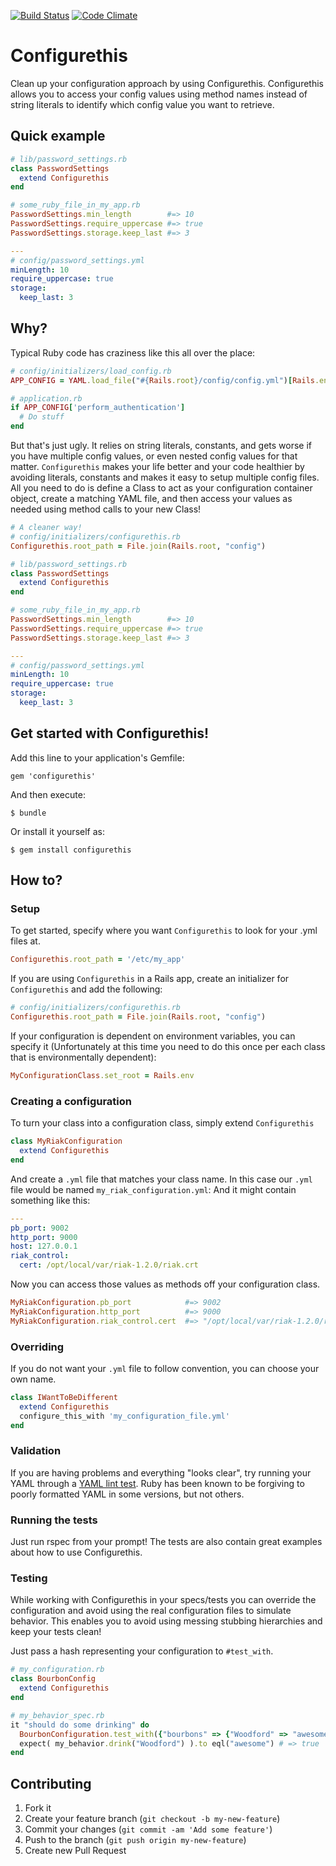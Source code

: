[![Build Status](https://travis-ci.org/mattsnyder/configurethis.png?branch=master)](https://travis-ci.org/mattsnyder/configurethis)
[![Code Climate](https://codeclimate.com/repos/5201505856b1022e8f000a78/badges/b728182dffefc2f344ab/gpa.png)](https://codeclimate.com/repos/5201505856b1022e8f000a78/feed)
# Configurethis
Clean up your configuration approach by using Configurethis. Configurethis allows you to access your config values using
method names instead of string literals to identify which config value you want to retrieve. 

## Quick example
```ruby
# lib/password_settings.rb
class PasswordSettings
  extend Configurethis
end

# some_ruby_file_in_my_app.rb
PasswordSettings.min_length        #=> 10
PasswordSettings.require_uppercase #=> true
PasswordSettings.storage.keep_last #=> 3
```
```yml
---
# config/password_settings.yml
minLength: 10
require_uppercase: true
storage:
  keep_last: 3
```

## Why?
Typical Ruby code has craziness like this all over the place:
```ruby
# config/initializers/load_config.rb
APP_CONFIG = YAML.load_file("#{Rails.root}/config/config.yml")[Rails.env]

# application.rb
if APP_CONFIG['perform_authentication']
  # Do stuff
end
```
But that's just ugly. It relies on string literals, constants, and gets worse if you have multiple config values, or even nested config values for that matter.
`Configurethis` makes your life better and your code healthier by avoiding literals, constants and makes it easy to setup multiple config files.
All you need to do is define a Class to act as your configuration container object, create a matching YAML file, and then access your values
as needed using method calls to your new Class!
```ruby
# A cleaner way!
# config/initializers/configurethis.rb
Configurethis.root_path = File.join(Rails.root, "config")

# lib/password_settings.rb
class PasswordSettings
  extend Configurethis
end

# some_ruby_file_in_my_app.rb
PasswordSettings.min_length        #=> 10
PasswordSettings.require_uppercase #=> true
PasswordSettings.storage.keep_last #=> 3
```
```yml
---
# config/password_settings.yml
minLength: 10
require_uppercase: true
storage:
  keep_last: 3
```

## Get started with Configurethis!

Add this line to your application's Gemfile:

    gem 'configurethis'

And then execute:

    $ bundle

Or install it yourself as:

    $ gem install configurethis

## How to?

### Setup
To get started, specify where you want `Configurethis` to look for your .yml files at.
```ruby
Configurethis.root_path = '/etc/my_app'
```

If you are using `Configurethis` in a Rails app, create an initializer for `Configurethis` and add the following:
```ruby
# config/initializers/configurethis.rb
Configurethis.root_path = File.join(Rails.root, "config")
```

If your configuration is dependent on environment variables, you can specify it (Unfortunately at this time you need to do this once per each class that is environmentally dependent):
```ruby
MyConfigurationClass.set_root = Rails.env
```

### Creating a configuration
To turn your class into a configuration class, simply extend `Configurethis`
```ruby
class MyRiakConfiguration
  extend Configurethis
end
```
And create a `.yml` file that matches your class name. In this case our `.yml` file would be named `my_riak_configuration.yml`:
And it might contain something like this:
```yml
---
pb_port: 9002
http_port: 9000
host: 127.0.0.1
riak_control:
  cert: /opt/local/var/riak-1.2.0/riak.crt
```
Now you can access those values as methods off your configuration class.
```ruby
MyRiakConfiguration.pb_port            #=> 9002
MyRiakConfiguration.http_port          #=> 9000
MyRiakConfiguration.riak_control.cert  #=> "/opt/local/var/riak-1.2.0/riak.crt"
```

### Overriding
If you do not want your `.yml` file to follow convention, you can choose your own name.
```ruby
class IWantToBeDifferent
  extend Configurethis
  configure_this_with 'my_configuration_file.yml'
end
```

### Validation
If you are having problems and everything "looks clear", try running your YAML through a [YAML lint test](http://yamllint.com). 
Ruby has been known to be forgiving to poorly formatted YAML in some versions, but not others.

### Running the tests
Just run rspec from your prompt! The tests are also contain great examples about how to use Configurethis.

### Testing
While working with Configurethis in your specs/tests you can override the configuration
and avoid using the real configuration files to simulate behavior. This enables you to 
avoid using messing stubbing hierarchies and keep your tests clean!

Just pass a hash representing your configuration to `#test_with`.

```ruby
# my_configuration.rb
class BourbonConfig
  extend Configurethis
end

# my_behavior_spec.rb
it "should do some drinking" do
  BourbonConfiguration.test_with({"bourbons" => {"Woodford" => "awesome", "Buffalo Trace" => "ok"} })
  expect( my_behavior.drink("Woodford") ).to eql("awesome") # => true
end
```

## Contributing

1. Fork it
2. Create your feature branch (`git checkout -b my-new-feature`)
3. Commit your changes (`git commit -am 'Add some feature'`)
4. Push to the branch (`git push origin my-new-feature`)
5. Create new Pull Request
